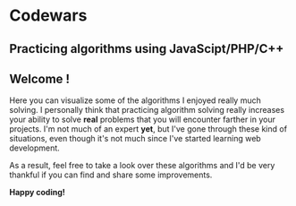 # Codewars
Practicing algorithms using JavaScipt/PHP/C++
 ---
 
## Welcome !

 Here you can visualize some of the algorithms I enjoyed really much solving. I personally think that practicing algorithm solving really increases your ability to solve **real** problems that you will encounter farther in your projects. I'm not much of an expert __yet__, but I've gone through these kind of situations, even though it's not much since I've started learning web development.
 
 As a result, feel free to take  a look over these algorithms and I'd be very thankful if you can find and share some improvements.
 
 **Happy coding!**

